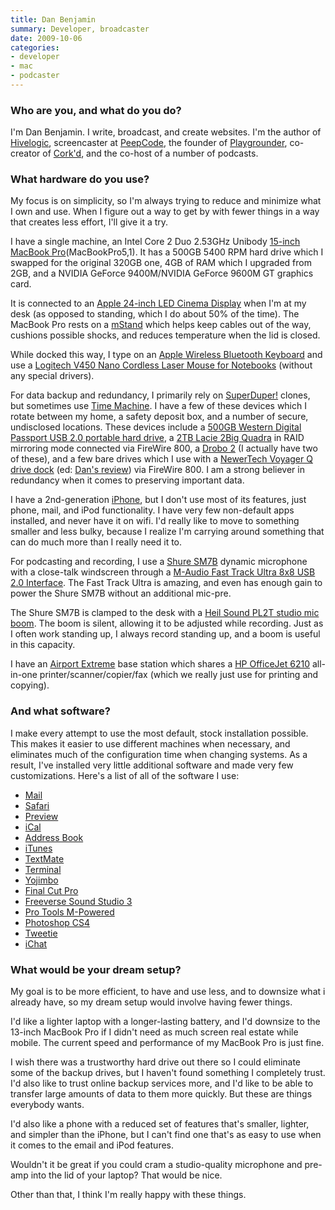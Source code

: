 ```yaml
---
title: Dan Benjamin
summary: Developer, broadcaster
date: 2009-10-06
categories:
- developer
- mac
- podcaster
---
```


### Who are you, and what do you do?

I'm Dan Benjamin. I write, broadcast, and create websites. I'm the author of [Hivelogic](http://hivelogic.com/ "Dan's website."), screencaster at [PeepCode](http://peepcode.com "High intensity screencasts."), the founder of [Playgrounder](http://playgrounder.com/ "A web magazine for the best in kids' stuff."), co-creator of [Cork'd](http://corkd.com/ "A social network for wine aficionados."), and the co-host of a number of podcasts.

### What hardware do you use?

My focus is on simplicity, so I'm always trying to reduce and minimize what I own and use. When I figure out a way to get by with fewer things in a way that creates less effort, I'll give it a try.

I have a single machine, an Intel Core 2 Duo 2.53GHz Unibody [15-inch MacBook Pro][macbook-pro](MacBookPro5,1). It has a 500GB 5400 RPM hard drive which I swapped for the original 320GB one, 4GB of RAM which I upgraded from 2GB, and a NVIDIA GeForce 9400M/NVIDIA GeForce 9600M GT graphics card.

It is connected to an [Apple 24-inch LED Cinema Display][cinema-display] when I'm at my desk (as opposed to standing, which I do about 50% of the time). The MacBook Pro rests on a [mStand][] which helps keep cables out of the way, cushions possible shocks, and reduces temperature when the lid is closed.

While docked this way, I type on an [Apple Wireless Bluetooth Keyboard][keyboard] and use a [Logitech V450 Nano Cordless Laser Mouse for Notebooks][v450-nano] (without any special drivers).

For data backup and redundancy, I primarily rely on [SuperDuper!][superduper] clones, but sometimes use [Time Machine][time-machine]. I have a few of these devices which I rotate between my home, a safety deposit box, and a number of secure, undisclosed locations. These devices include a [500GB Western Digital Passport USB 2.0 portable hard drive][my-passport-essential], a [2TB Lacie 2Big Quadra][2big-quadra] in RAID mirroring mode connected via FireWire 800, a [Drobo 2][drobo] (I actually have two of these), and a few bare drives which I use with a [NewerTech Voyager Q drive dock][voyager-q] (ed: [Dan's review](http://hivelogic.com/articles/newertech-voyager-q-review/ "Dan's review of the Voyager Q dock.")) via FireWire 800. I am a strong believer in redundancy when it comes to preserving important data.

I have a 2nd-generation [iPhone][iphone-3g], but I don't use most of its features, just phone, mail, and iPod functionality. I have very few non-default apps installed, and never have it on wifi. I'd really like to move to something smaller and less bulky, because I realize I'm carrying around something that can do much more than I really need it to.

For podcasting and recording, I use a [Shure SM7B][sm7b] dynamic microphone with a close-talk windscreen through a [M-Audio Fast Track Ultra 8x8 USB 2.0 Interface][fast-track-ultra]. The Fast Track Ultra is amazing, and even has enough gain to power the Shure SM7B without an additional mic-pre.

The Shure SM7B is clamped to the desk with a [Heil Sound PL2T studio mic boom][heil-sound-pl2t]. The boom is silent, allowing it to be adjusted while recording. Just as I often work standing up, I always record standing up, and a boom is useful in this capacity.

I have an [Airport Extreme][airport-extreme] base station which shares a [HP OfficeJet 6210][officejet-6210] all-in-one printer/scanner/copier/fax (which we really just use for printing and copying).

### And what software?

I make every attempt to use the most default, stock installation possible. This makes it easier to use different machines when necessary, and eliminates much of the configuration time when changing systems. As a result, I've installed very little additional software and made very few customizations. Here's a list of all of the software I use:

  * [Mail][]
  * [Safari][]
  * [Preview][]
  * [iCal][]
  * [Address Book][address-book]
  * [iTunes][]
  * [TextMate][]
  * [Terminal][]
  * [Yojimbo][]
  * [Final Cut Pro][final-cut-pro]
  * [Freeverse Sound Studio 3][sound-studio]
  * [Pro Tools M-Powered][pro-tools-m-powered]
  * [Photoshop CS4][photoshop]
  * [Tweetie][]
  * [iChat][]

### What would be your dream setup?

My goal is to be more efficient, to have and use less, and to downsize what i already have, so my dream setup would involve having fewer things.

I'd like a lighter laptop with a longer-lasting battery, and I'd downsize to the 13-inch MacBook Pro if I didn't need as much screen real estate while mobile. The current speed and performance of my MacBook Pro is just fine.

I wish there was a trustworthy hard drive out there so I could eliminate some of the backup drives, but I haven't found something I completely trust. I'd also like to trust online backup services more, and I'd like to be able to transfer large amounts of data to them more quickly. But these are things everybody wants.

I'd also like a phone with a reduced set of features that's smaller, lighter, and simpler than the iPhone, but I can't find one that's as easy to use when it comes to the email and iPod features.

Wouldn't it be great if you could cram a studio-quality microphone and pre-amp into the lid of your laptop? That would be nice.

Other than that, I think I'm really happy with these things.

[2big-quadra]: https://www.amazon.com/LaCie-Quadra-2-Disk-Drive-301432U/dp/B0028NNILU "A 2-bay RAID system."
[address-book]: http://web.archive.org/web/20191014200329/https://support.apple.com/en-us/HT201728 "A contacts application included with Mac OS X."
[airport-extreme]: https://en.wikipedia.org/wiki/AirPort_Extreme "A wireless access point."
[cinema-display]: https://en.wikipedia.org/wiki/Apple_Cinema_Display "An LCD display."
[drobo]: http://en.wikipedia.org/wiki/Drobo#Overview "A hardware-based backup system."
[fast-track-ultra]: https://www.amazon.com/M-Audio-Fast-Track-Ultra-High-Speed/dp/B000Z8U0IY "A USB 2 audio/MIDI interface."
[final-cut-pro]: https://en.wikipedia.org/wiki/Final_Cut_Pro "A nonlinear video editor."
[heil-sound-pl2t]: http://www.bswusa.com/proditem.asp?item=PL2T "A studio microphone boom."
[ical]: https://en.wikipedia.org/wiki/Calendar_(Apple) "The calendar software included with macOS."
[ichat]: https://en.wikipedia.org/wiki/IChat "An AIM/Jabber client included with Mac OS X."
[iphone-3g]: https://en.wikipedia.org/wiki/IPhone_3G "A smartphone."
[itunes]: https://www.apple.com/itunes/ "A jukebox application and online store."
[keyboard]: https://www.apple.com/keyboard/ "The keyboard."
[macbook-pro]: https://www.apple.com/macbook-pro/ "A laptop."
[mail]: https://en.wikipedia.org/wiki/Mail_(application) "The default Mac OS X mail client."
[mstand]: https://www.raindesigninc.com/mstand.html "A laptop stand."
[my-passport-essential]: https://www.amazon.com/Passport-Portable-External-Drive-Storage/dp/B006Y5UV4A "A portable hard drive."
[officejet-6210]: https://www.amazon.com/HP-OfficeJet-6210-All-in-One-Printer/dp/B0002YGLDY "An all-in-one scanner/printer/copier/fax."
[photoshop]: https://www.adobe.com/products/photoshop.html "A bitmap image editor."
[preview]: https://en.wikipedia.org/wiki/Preview_(Mac_OS) "An image viewer included with Mac OS X."
[pro-tools-m-powered]: https://www.avid.com/en/products/Pro-Tools-M-Powered "A version of Pro Tools LE designed to work with M-Audio products."
[safari]: https://www.apple.com/safari/ "A fast web browser."
[sm7b]: http://www.shure.com/americas/products/microphones/sm/sm7b-vocal-microphone "A dynamic microphone."
[sound-studio]: https://en.wikipedia.org/wiki/Sound_Studio "A sound editor for the Mac."
[superduper]: http://shirt-pocket.com/SuperDuper/SuperDuperDescription.html "An excellent Mac backup/cloning application."
[terminal]: https://en.wikipedia.org/wiki/Terminal_(OS_X) "A console application included with Mac OS X."
[textmate]: https://macromates.com/ "A text editor for the Mac."
[time-machine]: https://en.wikipedia.org/wiki/Time_Machine_(Mac_OS) "Backup software for the masses, included with Mac OS X 10.5."
[tweetie]: https://en.wikipedia.org/wiki/Tweetie "A Twitter client for the Mac."
[v450-nano]: https://www.amazon.com/Logitech-V450-Cordless-Laser-Mouse/dp/B00165XQWW "A cordless laser mouse."
[voyager-q]: https://www.newertech.com/products/voyagerq.php "A hard drive docking system."
[yojimbo]: http://www.barebones.com/products/Yojimbo/ "Data 'bucket' software for the Mac."
